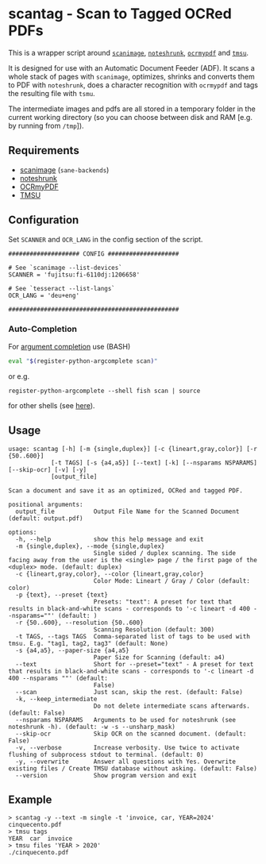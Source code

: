 # scantag - Scan to Tagged OCRed PDFs

This is a wrapper script around [`scanimage`][scanimage], [`noteshrunk`][noteshrunk], [`ocrmypdf`][ocrmypdf] and [`tmsu`][TMSU].

It is designed for use with an Automatic Document Feeder (ADF).
It scans a whole stack of pages with `scanimage`, optimizes, shrinks and converts them to PDF with `noteshrunk`, does a character recognition with `ocrmypdf` and tags the resulting file with `tsmu`.

The intermediate images and pdfs are all stored in a temporary folder in the current working directory (so you can choose between disk and RAM [e.g. by running from `/tmp`]).


## Requirements

- [scanimage][scanimage] (`sane-backends`)
- [noteshrunk][noteshrunk]
- [OCRmyPDF][ocrmypdf]
- [TMSU][TMSU]

## Configuration

Set `SCANNER` and `OCR_LANG` in the config section of the script.

```
#################### CONFIG ####################

# See `scanimage --list-devices`
SCANNER = 'fujitsu:fi-6110dj:1206658'

# See `tesseract --list-langs`
OCR_LANG = 'deu+eng'

################################################
```

### Auto-Completion

For [argument completion](https://pypi.org/project/argcomplete/) use (BASH)
```bash
eval "$(register-python-argcomplete scan)"
```

or e.g.

```fish
register-python-argcomplete --shell fish scan | source
```

for other shells (see [here](https://github.com/kislyuk/argcomplete/tree/develop/contrib)).

## Usage

```
usage: scantag [-h] [-m {single,duplex}] [-c {lineart,gray,color}] [-r {50..600}]
            [-t TAGS] [-s {a4,a5}] [--text] [-k] [--nsparams NSPARAMS] [--skip-ocr] [-v] [-y]
            [output_file]

Scan a document and save it as an optimized, OCRed and tagged PDF.

positional arguments:
  output_file           Output File Name for the Scanned Document (default: output.pdf)

options:
  -h, --help            show this help message and exit
  -m {single,duplex}, --mode {single,duplex}
                        Single sided / duplex scanning. The side facing away from the user is the <single> page / the first page of the <duplex> mode. (default: duplex)
  -c {lineart,gray,color}, --color {lineart,gray,color}
                        Color Mode: Lineart / Gray / Color (default: color)
  -p {text}, --preset {text}
                        Presets: "text": A preset for text that results in black-and-white scans - corresponds to '-c lineart -d 400 --nsparams=""' (default: )
  -r {50..600}, --resolution {50..600}
                        Scanning Resolution (default: 300)
  -t TAGS, --tags TAGS  Comma-separated list of tags to be used with tmsu. E.g. "tag1, tag2, tag3" (default: None)
  -s {a4,a5}, --paper-size {a4,a5}
                        Paper Size for Scanning (default: a4)
  --text                Short for --preset="text" - A preset for text that results in black-and-white scans - corresponds to '-c lineart -d 400 --nsparams ""' (default:
                        False)
  --scan                Just scan, skip the rest. (default: False)
  -k, --keep_intermediate
                        Do not delete intermediate scans afterwards. (default: False)
  --nsparams NSPARAMS   Arguments to be used for noteshrunk (see noteshrunk -h). (default: -w -s --unsharp_mask)
  --skip-ocr            Skip OCR on the scanned document. (default: False)
  -v, --verbose         Increase verbosity. Use twice to activate flushing of subprocess stdout to terminal. (default: 0)
  -y, --overwrite       Answer all questions with Yes. Overwrite existing files / Create TMSU database without asking. (default: False)
  --version             Show program version and exit
```

## Example

```fish
> scantag -y --text -m single -t 'invoice, car, YEAR=2024' cinquecento.pdf
> tmsu tags
YEAR  car  invoice
> tmsu files 'YEAR > 2020'
./cinquecento.pdf
```

[scanimage]: http://www.sane-project.org/man/scanimage.1.html
[noteshrunk]: https://github.com/suuuehgi/noteshrunk
[ocrmypdf]: https://github.com/ocrmypdf/OCRmyPDF
[TMSU]: https://github.com/oniony/TMSU
